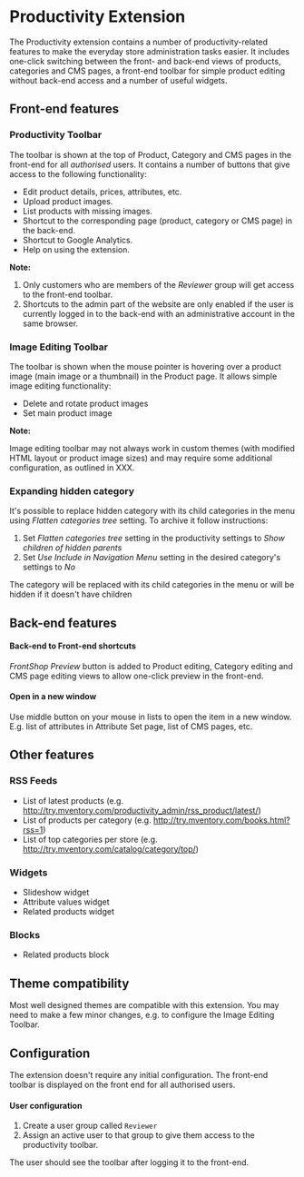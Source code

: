 # Productivity Extension


The Productivity extension contains a number of productivity-related features to make the everyday store administration tasks easier. It includes one-click switching between the front- and back-end views of products, categories and CMS pages, a front-end toolbar for simple product editing without back-end access and a number of useful widgets.

## Front-end features

### Productivity Toolbar

The toolbar is shown at the top of Product, Category and CMS pages in the front-end for all _authorised_ users. It contains a number of buttons that give access to the following functionality:

* Edit product details, prices, attributes, etc.
* Upload product images.
* List products with missing images.
* Shortcut to the corresponding page (product, category or CMS page) in the back-end.
* Shortcut to Google Analytics.
* Help on using the extension.

**Note:**
  
   1. Only customers who are members of the _Reviewer_ group will get access to the front-end toolbar.     
   2. Shortcuts to the admin part of the website are only enabled if the user is currently logged in to the back-end with an administrative account in the same browser.
	

### Image Editing Toolbar

The toolbar is shown when the mouse pointer is hovering over a product image (main image or a thumbnail) in the Product page. It allows simple image editing functionality:
* Delete and rotate product images
* Set main product image

**Note:**

   Image editing toolbar may not always work in custom themes (with modified HTML layout or product image sizes) and may require some additional configuration, as outlined in XXX.

### Expanding hidden category

It's possible to replace hidden category with its child categories in the menu using _Flatten categories tree_ setting. To archive it follow instructions:

1. Set _Flatten categories tree_ setting in the productivity settings to _Show children of hidden parents_
2. Set _Use Include in Navigation Menu_ setting in the desired category's settings to _No_

The category will be replaced with its child categories in the menu or will be hidden if it doesn't have children

## Back-end features

#### Back-end to Front-end shortcuts

_FrontShop Preview_ button is added to Product editing, Category editing and CMS page editing views to allow one-click preview in the front-end.

#### Open in a new window

Use middle button on your mouse in lists to open the item in a new window.
E.g. list of attributes in Attribute Set page, list of CMS pages, etc.



## Other features
### RSS Feeds
* List of latest products (e.g. http://try.mventory.com/productivity_admin/rss_product/latest/)
* List of products per category (e.g. http://try.mventory.com/books.html?rss=1)
* List of top categories per store (e.g. http://try.mventory.com/catalog/category/top/)
 
### Widgets
* Slideshow widget
* Attribute values widget
* Related products widget

### Blocks
* Related products block
	


## Theme compatibility
Most well designed themes are compatible with this extension. You may need to make a few minor changes, e.g. to configure the Image Editing Toolbar.


## Configuration
The extension doesn't require any initial configuration. The front-end toolbar is displayed on the front end for all authorised users.

#### User configuration

1. Create a user group called `Reviewer`
2. Assign an active user to that group to give them access to the productivity toolbar.

The user should see the toolbar after logging it to the front-end.
